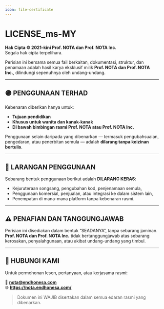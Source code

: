 ```yaml
---
icon: file-certificate
---
```


# LICENSE\_ms-MY

**Hak Cipta © 2021–kini Prof. NOTA dan Prof. NOTA Inc.**\
Segala hak cipta terpelihara.

Perisian ini bersama semua fail berkaitan, dokumentasi, struktur, dan penamaan adalah hasil karya eksklusif milik **Prof. NOTA dan Prof. NOTA Inc.**, dilindungi sepenuhnya oleh undang-undang.

***

## 🟣 PENGGUNAAN TERHAD

Kebenaran diberikan hanya untuk:

* **Tujuan pendidikan**
* **Khusus untuk wanita dan kanak-kanak**
* **Di bawah bimbingan rasmi Prof. NOTA atau Prof. NOTA Inc.**

Penggunaan selain daripada yang dibenarkan — termasuk pengubahsuaian, pengedaran, atau penerbitan semula — adalah **dilarang tanpa keizinan bertulis**.

***

## 🚫 LARANGAN PENGGUNAAN

Sebarang bentuk penggunaan berikut adalah **DILARANG KERAS**:

* Kejuruteraan songsang, pengubahan kod, penjenamaan semula,
* Penggunaan komersial, penjualan, atau integrasi ke dalam sistem lain,
* Penempatan di mana-mana platform tanpa kebenaran rasmi.

***

## ⚠️ PENAFIAN DAN TANGGUNGJAWAB

Perisian ini disediakan dalam bentuk “SEADANYA”, tanpa sebarang jaminan.\
**Prof. NOTA dan Prof. NOTA Inc.** tidak bertanggungjawab atas sebarang kerosakan, penyalahgunaan, atau akibat undang-undang yang timbul.

***

## 📮 HUBUNGI KAMI

Untuk permohonan lesen, pertanyaan, atau kerjasama rasmi:

📧 **nota@endhonesa.com**\
🌐 **https://nota.endhonesa.com/**

> Dokumen ini WAJIB disertakan dalam semua edaran rasmi yang dibenarkan.
